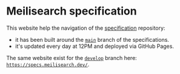 # Meilisearch specification

This website help the navigation of the [specification](https://github.com/meilisearch/specifications/) repository:
- it has been built around the [`main`](https://github.com/meilisearch/specifications/tree/main) branch of the specifications.
- it's updated every day at 12PM and deployed via GitHub Pages.


The same website exist for the [`develop`](https://github.com/meilisearch/specifications/tree/develop) branch here: [`https://specs.meilisearch.dev/`](https://specs.meilisearch.dev/).
